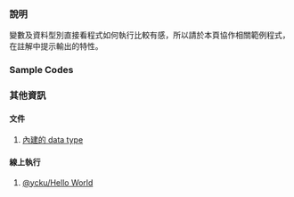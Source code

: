 ### 說明
變數及資料型別直接看程式如何執行比較有感，所以請於本頁協作相關範例程式，在註解中提示輸出的特性。

### Sample Codes

<script src="https://gist.github.com/ycku/f3142128fe5202a48682c87feecb8aaa.js"></script>


### 其他資訊
#### 文件
1. [內建的 data type](https://docs.python.org/3/library/stdtypes.html)

#### 線上執行
1. [@ycku/Hello World](https://repl.it/K701/latest)
